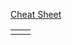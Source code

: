 [Cheat Sheet](https://kodekloud.com/kk-media/image/upload/v1719583892/course-resource-new/ksi3ej5znxkhuilnoang.pdf)


|     |     |
| --- | --- |
|     |     |
